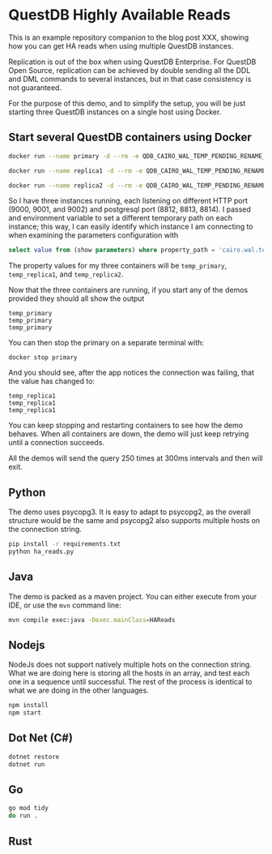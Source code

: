 # QuestDB Highly Available Reads

This is an example repository companion to the blog post XXX, showing how you can get HA reads when using multiple QuestDB
instances.

Replication is out of the box when using QuestDB Enterprise. For QuestDB Open Source, replication can be achieved by
double sending all the DDL and DML commands to several instances, but in that case consistency is not guaranteed.

For the purpose of this demo, and to simplify the setup, you will be just starting three QuestDB instances on a single
host using Docker.

## Start several QuestDB containers using Docker

```sh
docker run --name primary -d --rm -e QDB_CAIRO_WAL_TEMP_PENDING_RENAME_TABLE_PREFIX=temp_primary  -p 9000:9000  -p 8812:8812 questdb/questdb

docker run --name replica1 -d --rm -e QDB_CAIRO_WAL_TEMP_PENDING_RENAME_TABLE_PREFIX=temp_replica1  -p 9001:9000  -p 8813:8812 questdb/questdb

docker run --name replica2 -d --rm -e QDB_CAIRO_WAL_TEMP_PENDING_RENAME_TABLE_PREFIX=temp_replica2  -p 9002:9000  -p 8814:8812 questdb/questdb
```

So I have three instances running, each listening on different HTTP port (9000, 9001, and 9002) and postgresql port (8812, 8813, 8814).
I passed and environment variable to set a different temporary path on each instance; this way, I can easily identify which instance
I am connecting to when examining the parameters configuration with

```sql
select value from (show parameters) where property_path = 'cairo.wal.temp.pending.rename.table.prefix';
```

The property values for my three containers will be `temp_primary`, `temp_replica1`, and `temp_replica2`.

Now that the three containers are running, if you start any of the demos provided they should all show the output
```
temp_primary
temp_primary
temp_primary
```

You can then stop the primary on a separate terminal with:

```
docker stop primary
```

And you should see, after the app notices the connection was failing, that the value has changed to:

```
temp_replica1
temp_replica1
temp_replica1
```

You can keep stopping and restarting containers to see how the demo behaves. When all containers are down, the demo
will just keep retrying until a connection succeeds.

All the demos will send the query 250 times at 300ms intervals and then will exit.


## Python

The demo uses psycopg3. It is easy to adapt to psycopg2, as the overall structure would be the same and psycopg2 also
supports multiple hosts on the connection string.

```sh
pip install -r requirements.txt
python ha_reads.py
```


## Java

The demo is packed as a maven project. You can either execute from your IDE, or use the `mvn` command line:

```sh
mvn compile exec:java -Dexec.mainClass=HAReads
```

## Nodejs

NodeJs does not support natively multiple hots on the connection string. What we are doing here is storing all the hosts
in an array, and test each one in a sequence until successful. The rest of the process is identical to what we are doing
in the other languages.

```sh
npm install
npm start
```

## Dot Net (C#)

```sh
dotnet restore
dotnet run
```

## Go

```sh
go mod tidy
do run .
```

## Rust
